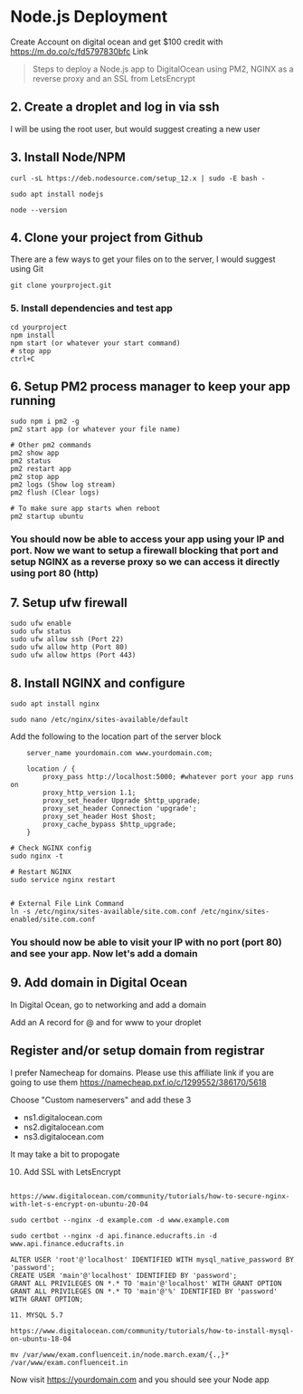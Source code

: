 # Node.js Deployment

Create Account on digital ocean and get $100 credit with https://m.do.co/c/fd5797830bfc Link

> Steps to deploy a Node.js app to DigitalOcean using PM2, NGINX as a reverse proxy and an SSL from LetsEncrypt

## 2. Create a droplet and log in via ssh

I will be using the root user, but would suggest creating a new user

## 3. Install Node/NPM

```
curl -sL https://deb.nodesource.com/setup_12.x | sudo -E bash -

sudo apt install nodejs

node --version
```

## 4. Clone your project from Github

There are a few ways to get your files on to the server, I would suggest using Git

```
git clone yourproject.git
```

### 5. Install dependencies and test app

```
cd yourproject
npm install
npm start (or whatever your start command)
# stop app
ctrl+C
```

## 6. Setup PM2 process manager to keep your app running

```
sudo npm i pm2 -g
pm2 start app (or whatever your file name)

# Other pm2 commands
pm2 show app
pm2 status
pm2 restart app
pm2 stop app
pm2 logs (Show log stream)
pm2 flush (Clear logs)

# To make sure app starts when reboot
pm2 startup ubuntu
```

### You should now be able to access your app using your IP and port. Now we want to setup a firewall blocking that port and setup NGINX as a reverse proxy so we can access it directly using port 80 (http)

## 7. Setup ufw firewall

```
sudo ufw enable
sudo ufw status
sudo ufw allow ssh (Port 22)
sudo ufw allow http (Port 80)
sudo ufw allow https (Port 443)
```

## 8. Install NGINX and configure

```
sudo apt install nginx

sudo nano /etc/nginx/sites-available/default
```

Add the following to the location part of the server block

```
    server_name yourdomain.com www.yourdomain.com;

    location / {
        proxy_pass http://localhost:5000; #whatever port your app runs on
        proxy_http_version 1.1;
        proxy_set_header Upgrade $http_upgrade;
        proxy_set_header Connection 'upgrade';
        proxy_set_header Host $host;
        proxy_cache_bypass $http_upgrade;
    }
```

```
# Check NGINX config
sudo nginx -t

# Restart NGINX
sudo service nginx restart


# External File Link Command
ln -s /etc/nginx/sites-available/site.com.conf /etc/nginx/sites-enabled/site.com.conf
```

### You should now be able to visit your IP with no port (port 80) and see your app. Now let's add a domain

## 9. Add domain in Digital Ocean

In Digital Ocean, go to networking and add a domain

Add an A record for @ and for www to your droplet

## Register and/or setup domain from registrar

I prefer Namecheap for domains. Please use this affiliate link if you are going to use them
https://namecheap.pxf.io/c/1299552/386170/5618

Choose "Custom nameservers" and add these 3

- ns1.digitalocean.com
- ns2.digitalocean.com
- ns3.digitalocean.com

It may take a bit to propogate

10. Add SSL with LetsEncrypt

```

https://www.digitalocean.com/community/tutorials/how-to-secure-nginx-with-let-s-encrypt-on-ubuntu-20-04

sudo certbot --nginx -d example.com -d www.example.com

sudo certbot --nginx -d api.finance.educrafts.in -d www.api.finance.educrafts.in

```

```
ALTER USER 'root'@'localhost' IDENTIFIED WITH mysql_native_password BY 'password';
CREATE USER 'main'@'localhost' IDENTIFIED BY 'password';
GRANT ALL PRIVILEGES ON *.* TO 'main'@'localhost' WITH GRANT OPTION
GRANT ALL PRIVILEGES ON *.* TO 'main'@'%' IDENTIFIED BY 'password' WITH GRANT OPTION;

11. MYSQL 5.7

https://www.digitalocean.com/community/tutorials/how-to-install-mysql-on-ubuntu-18-04

mv /var/www/exam.confluenceit.in/node.march.exam/{.,}* /var/www/exam.confluenceit.in
```

Now visit https://yourdomain.com and you should see your Node app
